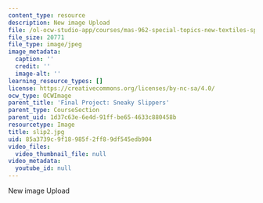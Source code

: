 ```yaml
---
content_type: resource
description: New image Upload
file: /ol-ocw-studio-app/courses/mas-962-special-topics-new-textiles-spring-2010/85a3739c9f18985f2ff89df545edb904_slip2.jpg
file_size: 20771
file_type: image/jpeg
image_metadata:
  caption: ''
  credit: ''
  image-alt: ''
learning_resource_types: []
license: https://creativecommons.org/licenses/by-nc-sa/4.0/
ocw_type: OCWImage
parent_title: 'Final Project: Sneaky Slippers'
parent_type: CourseSection
parent_uid: 1d37c63e-6e4d-91ff-be65-4633c880458b
resourcetype: Image
title: slip2.jpg
uid: 85a3739c-9f18-985f-2ff8-9df545edb904
video_files:
  video_thumbnail_file: null
video_metadata:
  youtube_id: null
---
```

New image Upload